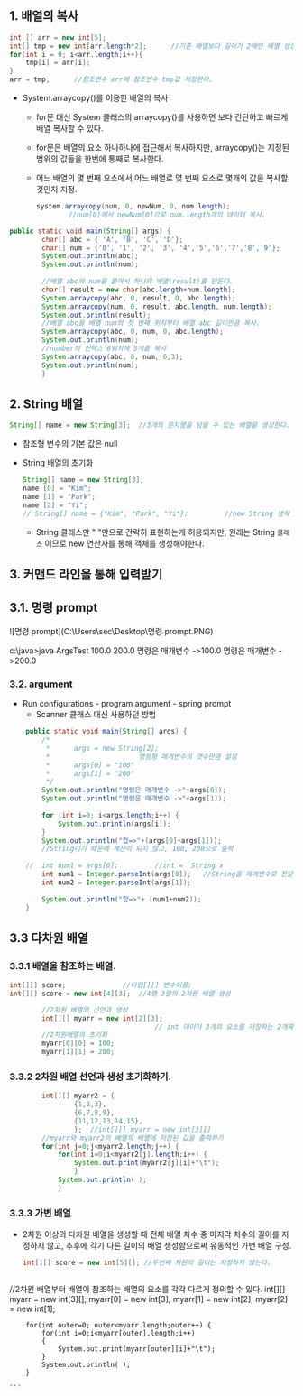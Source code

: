 ## 1. 배열의 복사

```java
int [] arr = new int[5];
int[] tmp = new int[arr.length*2];		//기존 배열보다 길이가 2배인 배열 생성.
for(int i = 0; i<arr.length;i++){
    tmp[i] = arr[i];	
}
arr = tmp;		//참조변수 arr에 참조변수 tmp값 저장한다.
```

* System.arraycopy()를 이용한 배열의 복사

  * for문 대신 System 클래스의 arraycopy()를 사용하면 보다 간단하고 빠르게 배열 복사할 수 있다.

  * for문은 배열의 요소 하나하나에 접근해서 복사하지만, arraycopy()는 지정된 범위의 값들을 한번에 통째로 복사한다.

  * 어느 배열의 몇 번째 요소에서 어느 배열로 몇 번째 요소로 몇개의 값을 복사할 것인지 지정.

    ```java
    system.arraycopy(num, 0, newNum, 0, num.length);
    		//num[0]에서 newNum[0]으로 num.length개의 데이터 복사.
    ```

```java
public static void main(String[] args) {
		char[] abc = { 'A', 'B', 'C', 'D'};
		char[] num = {'0', '1', '2', '3', '4','5','6','7','8','9'};
		System.out.println(abc);
		System.out.println(num);
		
		//배열 abc와 num을 붙여서 하나의 배열(result)를 만든다.
		char[] result = new char[abc.length+num.length];
		System.arraycopy(abc, 0, result, 0, abc.length);
		System.arraycopy(num, 0, result, abc.length, num.length);
		System.out.println(result);
		//배열 abc을 배열 num의 첫 번째 위치부터 배열 abc 길이만큼 복사.
		System.arraycopy(abc, 0, num, 0, abc.length);
		System.out.println(num);
		//number의 인덱스 6위치에 3개를 복사
		System.arraycopy(abc, 0, num, 6,3);
		System.out.println(num);
		}
```

## 2. String 배열

```java
String[] name = new String[3]; 	//3개의 문자열을 담을 수 있는 배열을 생성한다.

```

* 참조형 변수의 기본 값은 null

* String 배열의 초기화

  ```java
  String[] name = new String[3];
  name [0] = "Kim";
  name [1] = "Park";
  name [2] = "Yi";
  // String[] name = {"Kim", "Park", "Yi"}; 		//new String 생략 가능
  ```

  * String 클래스만 " "만으로 간략히 표현하는게 허용되지만, 원래는 String `클래스`  이므로 new 연산자를 통해 객체를 생성해야한다.

## 3. 커맨드 라인을 통해 입력받기

## 3.1. 명령 prompt

![명령 prompt](C:\Users\sec\Desktop\명령 prompt.PNG)		

c:\java>java ArgsTest 100.0 200.0
명령은 매개변수 ->100.0
명령은 매개변수 ->200.0

### 3.2. argument

* Run configurations - program argument - spring prompt 
  * Scanner 클래스 대신 사용하던 방법

```java
	public static void main(String[] args) {
		/*
		 *		args = new String[2];
		 *						명령형 매개변수의 갯수만큼 설정
		 *		args[0] = "100"
		 *		args[1] = "200"
		 */		
		System.out.println("명령은 매개변수 ->"+args[0]);
		System.out.println("명령은 매개변수 ->"+args[1]); 
		
		for (int i=0; i<args.length;i++) {
			System.out.println(args[i]);
		}
		System.out.println("합=>"+(args[0]+args[1]));  		
        //String이기 때문에 계산이 되지 않고, 100, 200으로 출력
		
	//	int num1 = args[0]; 		//int =  String x
		int num1 = Integer.parseInt(args[0]);	//String을 매개변수로 전달
		int num2 = Integer.parseInt(args[1]);
		
		System.out.println("합=>"+ (num1+num2)); 
	}
```

## 3.3 다차원 배열

### 3.3.1 배열을 참조하는 배열.

```java
int[][] score; 				//타입[][] 변수이름;
int[][] score = new int[4][3];	//4행 3열의 2차원 배열 생성

		//2차원 배열의 선언과 생성
		int[][] myarr = new int[2][3]; 
									// int 데이터 3개의 요소를 저장하는 2개짜리 배열
		//2차원배열의 초기화
		myarr[0][0] = 100;
		myarr[1][1] = 200;
```


### 3.3.2 2차원 배열 선언과 생성 초기화하기.

```java
		int[][] myarr2 = {
				{1,2,3},
				{6,7,8,9},
				{11,12,13,14,15},
				};	//int[][] myarr = new int[3][]
		//myarr와 myarr2의 배열의 배열에 저장된 값을 출력하기
		for(int j=0;j<myarr2.length;j++) {
			for(int i=0;i<myarr2[j].length;i++) {
				System.out.print(myarr2[j][i]+"\t");
				}
			System.out.println( );
			}
```

### 3.3.3 가변 배열

* 2차원 이상의 다차원 배열을 생성할 때 전체 배열 차수 중 마지막 차수의 길이를 지정하지 않고, 추후에 각기 다른 길이의 배열 생성함으로써 유동적인 가변 배열 구성.

  ```java
  int[][] score = new int[5][]; //두번째 차원의 길이는 지정하지 않는다.
  ```

  ```java
//2차원 배열부터 배열이 참조하는 배열의 요소를 각각 다르게 정의할 수 있다.
		int[][] myarr = new int[3][];
		myarr[0] = new int[3];
		myarr[1] = new int[2];
		myarr[2] = new int[1];
		
		
		for(int outer=0; outer<myarr.length;outer++) {
			for(int i=0;i<myarr[outer].length;i++)
			{
				System.out.print(myarr[outer][i]+"\t");
			}
			System.out.println( );
		}	
		
	```

